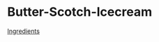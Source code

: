 # Butter-Scotch-Icecream 
[Ingredients](https://github.com/SaiSusanth/satya1/blob/main/ingredients.md)
